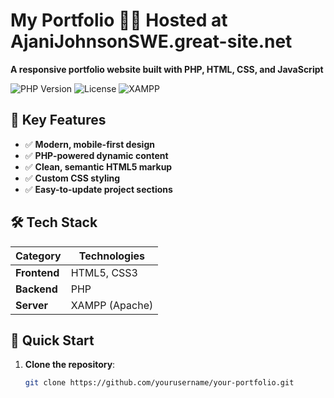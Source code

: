 # My Portfolio 👨‍💻 Hosted at AjaniJohnsonSWE.great-site.net 

**A responsive portfolio website built with PHP, HTML, CSS, and JavaScript**  

![PHP Version](https://img.shields.io/badge/PHP-8.1+-777BB4?logo=php&logoColor=white)
![License](https://img.shields.io/badge/License-MIT-green)
![XAMPP](https://img.shields.io/badge/Server-XAMPP-FB7A24?logo=apache&logoColor=white)


## 🌟 Key Features
- ✅ **Modern, mobile-first design**  
- ✅ **PHP-powered dynamic content**  
- ✅ **Clean, semantic HTML5 markup**  
- ✅ **Custom CSS styling**  
- ✅ **Easy-to-update project sections**  

## 🛠️ Tech Stack
| Category      | Technologies |
|--------------|-------------|
| **Frontend** | HTML5, CSS3  |
| **Backend**  | PHP         |
| **Server**   | XAMPP (Apache) |

## 🚀 Quick Start
1. **Clone the repository**:
   ```bash
   git clone https://github.com/yourusername/your-portfolio.git
